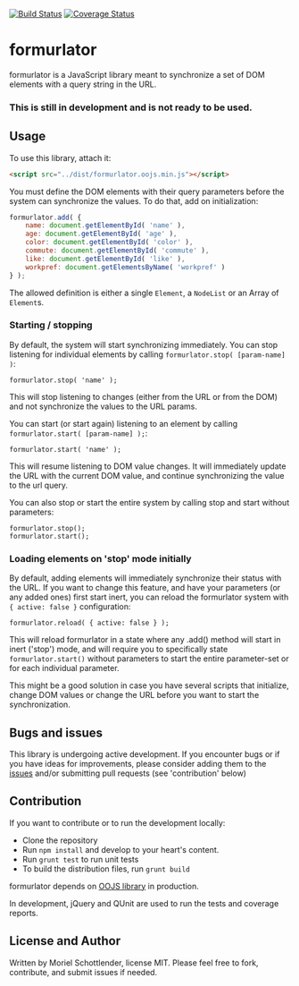 [![Build Status](https://travis-ci.org/mooeypoo/formurlator.svg?branch=master)](https://travis-ci.org/mooeypoo/formurlator)
[![Coverage Status](https://coveralls.io/repos/github/mooeypoo/formurlator/badge.svg?branch=master)](https://coveralls.io/github/mooeypoo/formurlator?branch=master)

# formurlator

formurlator is a JavaScript library meant to synchronize a set of DOM elements with a query string in the URL.

### This is still in development and is not ready to be used.

## Usage
To use this library, attach it:
```html
<script src="../dist/formurlator.oojs.min.js"></script>
```
You must define the DOM elements with their query parameters before the system can synchronize the values. To do that, add on initialization:
```javascript
formurlator.add( {
	name: document.getElementById( 'name' ),
	age: document.getElementById( 'age' ),
	color: document.getElementById( 'color' ),
	commute: document.getElementById( 'commute' ),
	like: document.getElementById( 'like' ),
	workpref: document.getElementsByName( 'workpref' )
} );
```
The allowed definition is either a single `Element`, a `NodeList` or an Array of `Element`s.

### Starting / stopping

By default, the system will start synchronizing immediately. You can stop listening for individual elements by calling `formurlator.stop( [param-name] )`:

```
formurlator.stop( 'name' );
```
This will stop listening to changes (either from the URL or from the DOM) and not synchronize the values to the URL params.

You can start (or start again) listening to an element by calling `formurlator.start( [param-name] );`:
```
formurlator.start( 'name' );
```
This will resume listening to DOM value changes. It will immediately update the URL with the current DOM value, and continue synchronizing the value to the url query.

You can also stop or start the entire system by calling stop and start without parameters:
```
formurlator.stop();
formurlator.start();
```

### Loading elements on 'stop' mode initially
By default, adding elements will immediately synchronize their status with the URL. If you want to change this feature, and have your parameters (or any added ones) first start inert, you can reload the formurlator system with `{ active: false }` configuration:

```
formurlator.reload( { active: false } );
```
This will reload formurlator in a state where any .add() method will start in inert ('stop') mode, and will require you to specifically state `formurlator.start()` without parameters to start the entire parameter-set or for each individual parameter.

This might be a good solution in case you have several scripts that initialize, change DOM values or change the URL before you want to start the synchronization.

## Bugs and issues
This library is undergoing active development. If you encounter bugs or if you have ideas for improvements, please consider adding them to the [issues](https://github.com/mooeypoo/formurlator/issues) and/or submitting pull requests (see 'contribution' below)

## Contribution
If you want to contribute or to run the development locally:
* Clone the repository
* Run `npm install` and develop to your heart's content.
* Run `grunt test` to run unit tests
* To build the distribution files, run `grunt build`

formurlator depends on [OOJS library](https://github.com/wikimedia/oojs) in production.

In development, jQuery and QUnit are used to run the tests and coverage reports.

## License and Author
Written by Moriel Schottlender, license MIT.
Please feel free to fork, contribute, and submit issues if needed.
